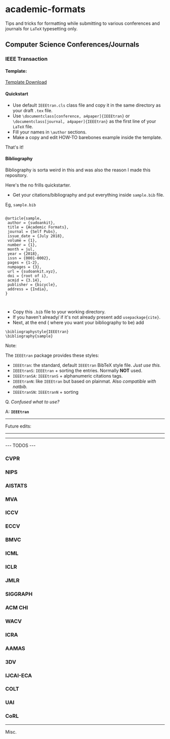 # academic-formats
Tips and tricks for formatting while submitting to various conferences and journals for `LaTeX` typesetting only.

## Computer Science Conferences/Journals

### IEEE Transaction

#### Template:

[Template Download](https://www.ieee.org/conferences/publishing/templates.html) 

#### Quickstart

- Use default `IEEEtran.cls` class file and copy it in the same directory as your draft `.tex` file.
- Use `\documentclass[conference, a4paper]{IEEEtran}` or `\documentclass[journal, a4paper]{IEEEtran}` as the first line of your `LaTeX` file.
- Fill your names in `\author` sections.
- Make a copy and edit HOW-TO barebones example inside the template.


That's it! 

#### Bibliography

Bibliography is sorta weird in this and was also the reason I made this repository.

Here's the no frills quickstarter.

- Get your citations/bibliography and put everything inside `sample.bib` file. 

Eg, `sample.bib`

```

@article{sample,
 author = {sudoankit},
 title = {Academic Formats},
 journal = {Self Pubs},
 issue_date = {July 2018},
 volume = {1},
 number = {1},
 month = jul,
 year = {2018},
 issn = {0001-0002},
 pages = {1-2},
 numpages = {3},
 url = {sudoankit.xyz},
 doi = {root of i},
 acmid = {3.14},
 publisher = {bicycle},
 address = {India},
}



```

- Copy this `.bib` file to your working directory.
- If you haven't already/ if it's not already present add `usepackage{cite}`.
- Next, at the end ( where you want your bibliography to be) add

```
\bibliographystyle{IEEEtran}
\bibliography{sample}
```

Note: 

The `IEEEtran` package provides these styles:

* `IEEEtran`: the standard, default `IEEEtran` BibTeX style file. _Just use this._
* `IEEEtranS`: `IEEEtran` + sorting the entries. Normally **NOT** used.
* `IEEEtranSA`: `IEEEtranS` + alphanumeric citations tags.
* `IEEEtranN`: like `IEEEtran` but based on plainmat. Also _compatible with natbib._
* `IEEEtranSN`: `IEEEtranN` + sorting

Q. _Confused what to use?_

A: **`IEEEtran`**

---

Future edits:





---

---


--- TODOS ---


### CVPR 

### NIPS

### AISTATS

### MVA 

### ICCV

### ECCV

### BMVC

### ICML

### ICLR

### JMLR

### SIGGRAPH

### ACM CHI

### WACV

### ICRA

### AAMAS

### 3DV

### IJCAI-ECA

### COLT

### UAI

### CoRL

---

Misc.
